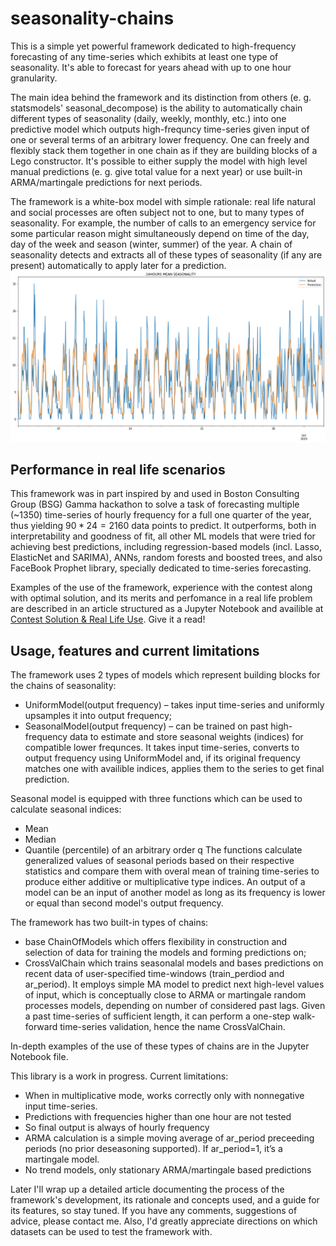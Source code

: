 # seasonality-chains
This is a simple yet powerful framework dedicated to high-frequency forecasting of any time-series which exhibits at least one type of seasonality. It's able to forecast for years ahead with up to one hour granularity. 

The main idea behind the framework and its distinction from others (e. g. statsmodels' seasonal_decompose) is the ability to automatically chain different types of seasonality (daily, weekly, monthly, etc.) into one predictive model which outputs high-frequncy time-series given input of one or several terms of an arbitrary lower frequency. One can freely and flexibly stack them together in one chain as if they are building blocks of a Lego constructor. It's possible to either supply the model with high level manual predictions (e. g. give total value for a next year) or use built-in ARMA/martingale predictions for next periods. 

The framework is a white-box model with simple rationale: real life natural and social processes are often subject not to one, but to many types of seasonality. For example, the number of calls to an emergency service for some particular reason might simultaneously depend on time of the day, day of the week and season (winter, summer) of the year. A chain of seasonality detects and extracts all of these types of seasonality (if any are present) automatically to apply later for a prediction.
![Example of prediction vs actual data](predicted.png)

## Performance in real life scenarios
This framework was in part inspired by and used in Boston Consulting Group (BSG) Gamma hackathon to solve a task of forecasting multiple (~1350) time-series of hourly frequency for a full one quarter of the year, thus yielding $90*24=2160$ data points to predict. It outperforms, both in interpretability and goodness of fit, all other ML models that were tried for achieving best predictions, including regression-based models (incl. Lasso, ElasticNet and SARIMA), ANNs, random forests and boosted trees, and also FaceBook Prophet library, specially dedicated to time-series forecasting.

Examples of the use of the framework, experience with the contest along with optimal solution, and its merits and perfomance in a real life problem are described in an article structured as a Jupyter Notebook and availible at [Contest Solution & Real Life Use](https://nbviewer.jupyter.org/github/andrewargatkiny/seasonality-chains/blob/master/Contest%20Solution%20%26%20Real%20Life%20Use.ipynb). 
Give it a read!

## Usage, features and current limitations
The framework uses 2 types of models which represent building blocks for the chains of seasonality:
* UniformModel(output frequency) – takes input time-series and uniformly upsamples it into output frequency;
* SeasonalModel(output frequency) – can be trained on past high-frequency data to estimate and store seasonal weights (indices) for compatible lower frequnces. It takes input time-series, converts to output frequency using UniformModel and, if its original frequency matches one with availible indices, applies them to the series to get final prediction.

Seasonal model is equipped with three functions which can be used to calculate seasonal indices:
* Mean
* Median
* Quantile (percentile) of an arbitrary order q
The functions calculate generalized values of seasonal periods based on their respective statistics and compare them with overal mean of training time-series to produce either additive or multiplicative type indices.
An output of a model can be an input of another model as long as its frequency is lower or equal than second model's output frequency.

The framework has two built-in types of chains:
* base ChainOfModels which offers flexibility in construction and selection of data for training the models and forming predictions on;
* CrossValChain which trains seasonalal models and bases predictions on recent data of user-specified time-windows (train_perdiod and ar_period). It employs simple MA model to predict next high-level values of input, which is conceptually close to ARMA or martingale random processes models, depending on number of considered past lags. Given a past time-series of sufficient length, it can perform a one-step walk-forward time-series validation, hence the name CrossValChain.

In-depth examples of the use of these types of chains are in the Jupyter Notebook file.

This library is a work in progress. Current limitations:
* When in multiplicative mode, works correctly only with nonnegative input time-series.
* Predictions with frequencies higher than one hour are not tested
* So final output is always of hourly frequency
* ARMA calculation is a simple moving average of ar_period preceeding periods (no prior deseasoning supported). If ar_period=1, it’s a martingale model.
* No trend models, only stationary ARMA/martingale based predictions

Later I'll wrap up a detailed article documenting the process of the framework's development, its rationale and concepts used, and a guide for its features, so stay tuned. If you have any comments, suggestions of advice, please contact me. Also, I'd greatly appreciate directions on which datasets can be used to test the framework with.
